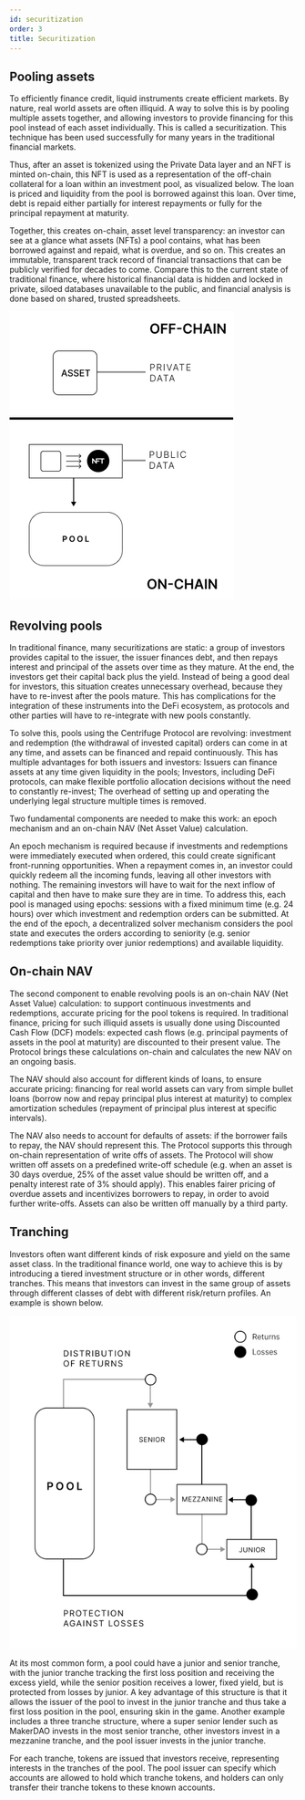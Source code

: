 ```yaml
---
id: securitization
order: 3
title: Securitization
---
```


## Pooling assets
To efficiently finance credit, liquid instruments create efficient markets. By nature, real world assets are often illiquid. A way to solve this is by pooling multiple assets together, and allowing investors to provide financing for this pool instead of each asset individually. This is called a securitization. This technique has been used successfully for many years in the traditional financial markets.

Thus, after an asset is tokenized using the Private Data layer and an NFT is minted on-chain, this NFT is used as a representation of the off-chain collateral for a loan within an investment pool, as visualized below. The loan is priced and liquidity from the pool is borrowed against this loan. Over time, debt is repaid either partially for interest repayments or fully for the principal repayment at maturity.

Together, this creates on-chain, asset level transparency: an investor can see at a glance what assets (NFTs) a pool contains, what has been borrowed against and repaid, what is overdue, and so on. This creates an immutable, transparent track record of financial transactions that can be publicly verified for decades to come. Compare this to the current state of traditional finance, where historical financial data is hidden and locked in private, siloed databases unavailable to the public, and financial analysis is done based on shared, trusted spreadsheets. 

![](./images/tokenization.png#width=30%;)

## Revolving pools
In traditional finance, many securitizations are static: a group of investors provides capital to the issuer, the issuer finances debt, and then repays interest and principal of the assets over time as they mature. At the end, the investors get their capital back plus the yield. Instead of being a good deal for investors, this situation creates unnecessary overhead, because they have to re-invest after the pools mature. This has complications for the integration of these instruments into the DeFi ecosystem, as protocols and other parties will have to re-integrate with new pools constantly.

To solve this, pools using the Centrifuge Protocol are revolving: investment and redemption (the withdrawal of invested capital) orders can come in at any time, and assets can be financed and repaid continuously. This has multiple advantages for both issuers and investors:
Issuers can finance assets at any time given liquidity in the pools;
Investors, including DeFi protocols, can make flexible portfolio allocation decisions without the need to constantly re-invest;
The overhead of setting up and operating the underlying legal structure multiple times is removed.

Two fundamental components are needed to make this work: an epoch mechanism and an on-chain NAV (Net Asset Value) calculation.

An epoch mechanism is required because if investments and redemptions were immediately executed when ordered, this could create significant front-running opportunities. When a repayment comes in, an investor could quickly redeem all the incoming funds, leaving all other investors with nothing. The remaining investors will have to wait for the next inflow of capital and then have to make sure they are in time. To address this, each pool is managed using epochs: sessions with a fixed minimum time (e.g. 24 hours) over which investment and redemption orders can be submitted. At the end of the epoch, a decentralized solver mechanism considers the pool state and executes the orders according to seniority (e.g. senior redemptions take priority over junior redemptions) and available liquidity.

## On-chain NAV
The second component to enable revolving pools is an on-chain NAV (Net Asset Value) calculation: to support continuous investments and redemptions, accurate pricing for the pool tokens is required. In traditional finance, pricing for such illiquid assets is usually done using Discounted Cash Flow (DCF) models: expected cash flows (e.g. principal payments of assets in the pool at maturity) are discounted to their present value. The Protocol brings these calculations on-chain and calculates the new NAV on an ongoing basis.

The NAV should also account for different kinds of loans, to ensure accurate pricing: financing for real world assets can vary from simple bullet loans (borrow now and repay principal plus interest at maturity) to complex amortization schedules (repayment of principal plus interest at specific intervals).

The NAV also needs to account for defaults of assets: if the borrower fails to repay, the NAV should represent this. The Protocol supports this through on-chain representation of write offs of assets. The Protocol will show written off assets on a predefined write-off schedule (e.g. when an asset is 30 days overdue, 25% of the asset value should be written off, and a penalty interest rate of 3% should apply). This enables fairer pricing of overdue assets and incentivizes borrowers to repay, in order to avoid further write-offs. Assets can also be written off manually by a third party.

## Tranching
Investors often want different kinds of risk exposure and yield on the same asset class. In the traditional finance world, one way to achieve this is by introducing a tiered investment structure or in other words, different tranches. This means that investors can invest in the same group of assets through different classes of debt with different risk/return profiles. An example is shown below.

![](./images/tranching.png#width=50%;)

At its most common form, a pool could have a junior and senior tranche, with the junior tranche tracking the first loss position and receiving the excess yield, while the senior position receives a lower, fixed yield, but is protected from losses by junior. A key advantage of this structure is that it allows the issuer of the pool to invest in the junior tranche and thus take a first loss position in the pool, ensuring skin in the game. Another example includes a three tranche structure, where a super senior lender such as MakerDAO invests in the most senior tranche, other investors invest in a mezzanine tranche, and the pool issuer invests in the junior tranche.

For each tranche, tokens are issued that investors receive, representing interests in the tranches of the pool. The pool issuer can specify which accounts are allowed to hold which tranche tokens, and holders can only transfer their tranche tokens to these known accounts.
